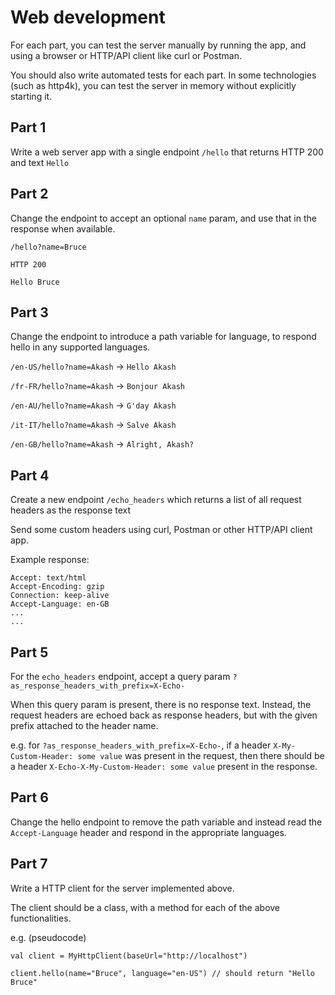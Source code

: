 # Web development

For each part, you can test the server manually by running the app, and using a browser or HTTP/API client like curl or Postman.

You should also write automated tests for each part. In some technologies (such as http4k), you can test the server in memory without explicitly starting it.

## Part 1

Write a web server app with a single endpoint `/hello` that returns HTTP 200 and text `Hello`

## Part 2

Change the endpoint to accept an optional `name` param, and use that in the response when available.

`/hello?name=Bruce`

```
HTTP 200

Hello Bruce
```

## Part 3

Change the endpoint to introduce a path variable for language, to respond hello in any supported languages.

`/en-US/hello?name=Akash` -> `Hello Akash`

`/fr-FR/hello?name=Akash` -> `Bonjour Akash`

`/en-AU/hello?name=Akash` -> `G'day Akash`

`/it-IT/hello?name=Akash` -> `Salve Akash`

`/en-GB/hello?name=Akash` -> `Alright, Akash?`

## Part 4

Create a new endpoint `/echo_headers` which returns a list of all request headers as the response text

Send some custom headers using curl, Postman or other HTTP/API client app.

Example response:

```
Accept: text/html
Accept-Encoding: gzip
Connection: keep-alive
Accept-Language: en-GB
...
...
```

## Part 5

For the `echo_headers` endpoint, accept a query param `?as_response_headers_with_prefix=X-Echo-`

When this query param is present, there is no response text. Instead, the request headers are echoed back as response headers, but with the given prefix attached to the header name.

e.g. for `?as_response_headers_with_prefix=X-Echo-`, if a header `X-My-Custom-Header: some value` was present in the request, then there should be a header `X-Echo-X-My-Custom-Header: some value` present in the response.

## Part 6

Change the hello endpoint to remove the path variable and instead read the `Accept-Language` header and respond in the appropriate languages.

## Part 7

Write a HTTP client for the server implemented above.

The client should be a class, with a method for each of the above functionalities.

e.g. (pseudocode)

```
val client = MyHttpClient(baseUrl="http://localhost")

client.hello(name="Bruce", language="en-US") // should return "Hello Bruce"
```
